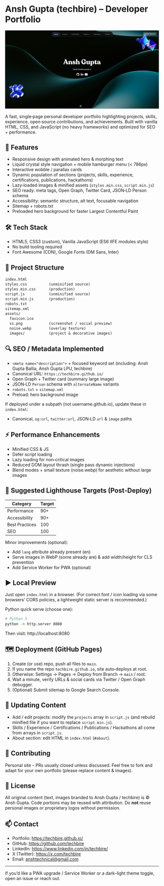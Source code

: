 # Ansh Gupta (techbire) – Developer Portfolio

![Portfolio Screenshot](assets/ss.png "Ansh Gupta Portfolio Screenshot")

A fast, single‑page personal developer portfolio highlighting projects, skills, experience, open‑source contributions, and achievements. Built with vanilla HTML, CSS, and JavaScript (no heavy frameworks) and optimized for SEO + performance.

## 🚀 Features
- Responsive design with animated hero & morphing text
- Liquid crystal style navigation + mobile hamburger menu (< 786px)
- Interactive wobble / parallax cards
- Dynamic population of sections (projects, skills, experience, certifications, publications, hackathons)
- Lazy‑loaded images & minified assets (`styles.min.css`, `script.min.js`)
- SEO ready: meta tags, Open Graph, Twitter Card, JSON‑LD Person schema
- Accessibility: semantic structure, alt text, focusable navigation
- Sitemap + robots.txt
- Preloaded hero background for faster Largest Contentful Paint

## 🛠 Tech Stack
- HTML5, CSS3 (custom), Vanilla JavaScript (ES6 IIFE modules style)
- No build tooling required
- Font Awesome (CDN), Google Fonts (DM Sans, Inter)

## 📂 Project Structure
```
index.html
styles.css          (unminified source)
styles.min.css      (production)
script.js           (unminified source)
script.min.js       (production)
robots.txt
sitemap.xml
assets/
  favicon.ico
  ss.png            (screenshot / social preview)
  noise.webp        (overlay texture)
  images/           (project & decorative images)
```

## 🔍 SEO / Metadata Implemented
- `<meta name="description">` + focused keyword set (including: Ansh Gupta Ballia, Ansh Gupta LPU, techbire)
- Canonical URL: `https://techbire.github.io/`
- Open Graph + Twitter card (summary large image)
- JSON‑LD `Person` schema with `alternateName` variants
- `robots.txt` + `sitemap.xml`
- Preload: hero background image

If deployed under a subpath (not username.github.io), update these in `index.html`:
- Canonical, `og:url`, `twitter:url`, JSON‑LD `url` & `image` paths

## ⚡ Performance Enhancements
- Minified CSS & JS
- Defer script loading
- Lazy loading for non‑critical images
- Reduced DOM layout thrash (single pass dynamic injections)
- Blend modes + small texture (noise.webp) for aesthetic without large images

## 🧪 Suggested Lighthouse Targets (Post‑Deploy)
| Category | Target |
|----------|--------|
| Performance | 90+ |
| Accessibility | 90+ |
| Best Practices | 100 |
| SEO | 100 |

Minor improvements (optional):
- Add `lang` attribute already present (en)
- Serve images in WebP (some already are) & add width/height for CLS prevention
- Add Service Worker for PWA (optional)

## ▶ Local Preview
Just open `index.html` in a browser. (For correct font / icon loading via some browsers’ CORS policies, a lightweight static server is recommended.)

Python quick serve (choose one):
```bash
# Python 3
python -m http.server 8080
```
Then visit: http://localhost:8080

## 🗺 Deployment (GitHub Pages)
1. Create (or use) repo, push all files to `main`.
2. If you name the repo `techbire.github.io`, site auto‑deploys at root.
3. Otherwise: Settings → Pages → Deploy from Branch → `main` / root.
4. Wait a minute, verify URLs & social cards via Twitter / Open Graph debugger.
5. (Optional) Submit sitemap to Google Search Console.

## 🔄 Updating Content
- Add / edit projects: modify the `projects` array in `script.js` (and rebuild minified file if you want to replace `script.min.js`).
- Skills / Experience / Certifications / Publications / Hackathons all come from arrays in `script.js`.
- About section: edit HTML in `index.html` (`#about`).

## 🧩 Contributing
Personal site – PRs usually closed unless discussed. Feel free to fork and adapt for your own portfolio (please replace content & images).

## 📜 License
All original content (text, images branded to Ansh Gupta / techbire) is © Ansh Gupta. Code portions may be reused with attribution. Do **not** reuse personal images or proprietary logos without permission.

## 📫 Contact
- Portfolio: https://techbire.github.io/
- GitHub: https://github.com/techbire
- LinkedIn: https://www.linkedin.com/in/techbire/
- X (Twitter): https://x.com/techbire
- Email: anshtechnical@gmail.com

---
If you’d like a PWA upgrade / Service Worker or a dark–light theme toggle, open an issue or reach out.
